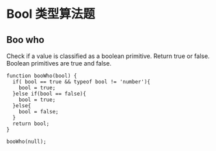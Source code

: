 # Bool 类型算法题

## Boo who

Check if a value is classified as a boolean primitive. Return true or false.
Boolean primitives are true and false.

```JS
function booWho(bool) {
  if( bool == true && typeof bool != 'number'){
    bool = true;
  }else if(bool == false){
    bool = true;
  }else{
    bool = false;
  }
  return bool;
}

booWho(null);

```